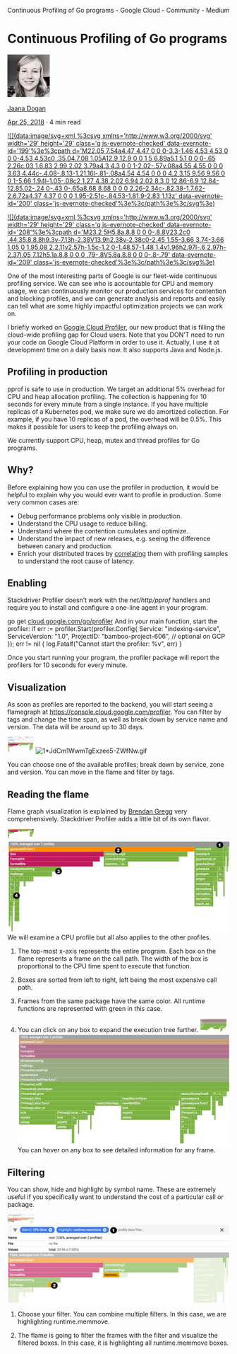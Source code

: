 Continuous Profiling of Go programs - Google Cloud - Community - Medium

# Continuous Profiling of Go programs

[![1*O8Ky4z8o_t8K0EwfnJ-M1A.jpeg](../_resources/94ceae5fa98a8c82d727b125bd3cf7cc.jpg)](https://medium.com/@rakyll?source=post_page-----96d4416af77b----------------------)

[Jaana Dogan](https://medium.com/@rakyll?source=post_page-----96d4416af77b----------------------)

[Apr 25, 2018](https://medium.com/google-cloud/continuous-profiling-of-go-programs-96d4416af77b?source=post_page-----96d4416af77b----------------------) · 4 min read

[![](data:image/svg+xml,%3csvg xmlns='http://www.w3.org/2000/svg' width='29' height='29' class='q js-evernote-checked' data-evernote-id='199'%3e%3cpath d='M22.05 7.54a4.47 4.47 0 0 0-3.3-1.46 4.53 4.53 0 0 0-4.53 4.53c0 .35.04.7.08 1.05A12.9 12.9 0 0 1 5 6.89a5.1 5.1 0 0 0-.65 2.26c.03 1.6.83 2.99 2.02 3.79a4.3 4.3 0 0 1-2.02-.57v.08a4.55 4.55 0 0 0 3.63 4.44c-.4.08-.8.13-1.21.16l-.81-.08a4.54 4.54 0 0 0 4.2 3.15 9.56 9.56 0 0 1-5.66 1.94l-1.05-.08c2 1.27 4.38 2.02 6.94 2.02 8.3 0 12.86-6.9 12.84-12.85.02-.24 0-.43 0-.65a8.68 8.68 0 0 0 2.26-2.34c-.82.38-1.7.62-2.6.72a4.37 4.37 0 0 0 1.95-2.51c-.84.53-1.81.9-2.83 1.13z' data-evernote-id='200' class='js-evernote-checked'%3e%3c/path%3e%3c/svg%3e)](https://medium.com/p/96d4416af77b/share/twitter?source=post_actions_header---------------------------)

[![](data:image/svg+xml,%3csvg xmlns='http://www.w3.org/2000/svg' width='29' height='29' class='q js-evernote-checked' data-evernote-id='208'%3e%3cpath d='M23.2 5H5.8a.8.8 0 0 0-.8.8V23.2c0 .44.35.8.8.8h9.3v-7.13h-2.38V13.9h2.38v-2.38c0-2.45 1.55-3.66 3.74-3.66 1.05 0 1.95.08 2.2.11v2.57h-1.5c-1.2 0-1.48.57-1.48 1.4v1.96h2.97l-.6 2.97h-2.37l.05 7.12h5.1a.8.8 0 0 0 .79-.8V5.8a.8.8 0 0 0-.8-.79' data-evernote-id='209' class='js-evernote-checked'%3e%3c/path%3e%3c/svg%3e)](https://medium.com/p/96d4416af77b/share/facebook?source=post_actions_header---------------------------)

One of the most interesting parts of Google is our fleet-wide continuous profiling service. We can see who is accountable for CPU and memory usage, we can continuously monitor our production services for contention and blocking profiles, and we can generate analysis and reports and easily can tell what are some highly impactful optimization projects we can work on.

I briefly worked on [Google Cloud Profiler](https://cloud.google.com/profiler/), our new product that is filling the cloud-wide profiling gap for Cloud users. Note that you DON’T need to run your code on Google Cloud Platform in order to use it. Actually, I use it at development time on a daily basis now. It also supports Java and Node.js.

## Profiling in production

pprof is safe to use in production. We target an additional 5% overhead for CPU and heap allocation profiling. The collection is happening for 10 seconds for every minute from a single instance. If you have multiple replicas of a Kubernetes pod, we make sure we do amortized collection. For example, if you have 10 replicas of a pod, the overhead will be 0.5%. This makes it possible for users to keep the profiling always on.

We currently support CPU, heap, mutex and thread profiles for Go programs.

## Why?

Before explaining how you can use the profiler in production, it would be helpful to explain why you would ever want to profile in production. Some very common cases are:

- Debug performance problems only visible in production.
- Understand the CPU usage to reduce billing.
- Understand where the contention cumulates and optimize.
- Understand the impact of new releases, e.g. seeing the difference between canary and production.
- Enrich your distributed traces by [correlating](https://rakyll.org/profiler-labels/) them with profiling samples to understand the root cause of latency.

## Enabling

Stackdriver Profiler doesn’t work with the *net/http/pprof* handlers and require you to install and configure a one-line agent in your program.

go get [cloud.google.com/go/profiler](http://cloud.google.com/go/profiler)
And in your main function, start the profiler:
if err := profiler.Start(profiler.Config{
Service: "indexing-service",
ServiceVersion: "1.0",
ProjectID: "bamboo-project-606", // optional on GCP
}); err != nil {
log.Fatalf("Cannot start the profiler: %v", err)
}

Once you start running your program, the profiler package will report the profilers for 10 seconds for every minute.

## Visualization

As soon as profiles are reported to the backend, you will start seeing a flamegraph at https://console.cloud.google.com/profiler. You can filter by tags and change the time span, as well as break down by service name and version. The data will be around up to 30 days.

![1*JdCm1WwmTgExzee5-ZWfNw.gif](../_resources/b6ef6526b48ee9b1e1f1d913c3fb313f.jpg)
![1*JdCm1WwmTgExzee5-ZWfNw.gif](../_resources/7aeed5bde73baf08ca51055b53b17fe0.gif)

You can choose one of the available profiles; break down by service, zone and version. You can move in the flame and filter by tags.

## Reading the flame

Flame graph visualization is explained by [Brendan Gregg](http://www.brendangregg.com/flamegraphs.html) very comprehensively. Stackdriver Profiler adds a little bit of its own flavor.

![1*QqzFJlV9v7U1s1reYsaXog.png](../_resources/8e8c6daa09c381d9e95aa06cd760a3c9.png)
![1*QqzFJlV9v7U1s1reYsaXog.png](../_resources/2785c774f455d66b2d6b08ef7c33a115.png)
We will examine a CPU profile but all also applies to the other profiles.

1. The top-most x-axis represents the entire program. Each box on the flame represents a frame on the call path. The width of the box is proportional to the CPU time spent to execute that function.

2. Boxes are sorted from left to right, left being the most expensive call path.

3. Frames from the same package have the same color. All runtime functions are represented with green in this case.

4. You can click on any box to expand the execution tree further.
![1*1jCm6f-Fl2mpkRe3-57mTg.png](../_resources/c4440d72aaee7d49b81ffb1e05871808.png)
![1*1jCm6f-Fl2mpkRe3-57mTg.png](../_resources/ddab4d41fcf5b8c1668ce4035671e515.png)
You can hover on any box to see detailed information for any frame.

## Filtering

You can show, hide and highlight by symbol name. These are extremely useful if you specifically want to understand the cost of a particular call or package.

![1*ka9fA-AAuKggAuIBq_uhGQ.png](../_resources/5aac29beafe187623e6b9e42344d428f.png)
![1*ka9fA-AAuKggAuIBq_uhGQ.png](../_resources/017218972fb16e5e1dc88632e46fe46e.png)

1. Choose your filter. You can combine multiple filters. In this case, we are highlighting runtime.memmove.

2. The flame is going to filter the frames with the filter and visualize the filtered boxes. In this case, it is highlighting all runtime.memmove boxes.